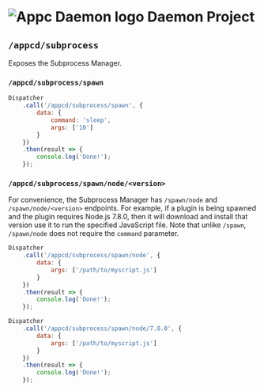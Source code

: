 # ![Appc Daemon logo](../images/appc-daemon.png) Daemon Project

## `/appcd/subprocess`

Exposes the Subprocess Manager.

### `/appcd/subprocess/spawn`

```javascript
Dispatcher
    .call('/appcd/subprocess/spawn', {
        data: {
            command: 'sleep',
            args: ['10']
        }
    })
    .then(result => {
        console.log('Done!');
    });
```

### `/appcd/subprocess/spawn/node/<version>`

For convenience, the Subprocess Manager has `/spawn/node` and `/spawn/node/<version>` endpoints. For
example, if a plugin is being spawned and the plugin requires Node.js 7.8.0, then it will download
and install that version use it to run the specified JavaScript file. Note that unlike `/spawn`,
`/spawn/node` does not require the `command` parameter.

```javascript
Dispatcher
    .call('/appcd/subprocess/spawn/node', {
        data: {
            args: ['/path/to/myscript.js']
        }
    })
    .then(result => {
        console.log('Done!');
    });
```

```javascript
Dispatcher
    .call('/appcd/subprocess/spawn/node/7.8.0', {
        data: {
            args: ['/path/to/myscript.js']
        }
    })
    .then(result => {
        console.log('Done!');
    });
```
